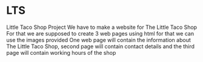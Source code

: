# LTS
Little Taco Shop Project
We have to make a website for The Little Taco Shop
For that we are supposed to create 3 web pages using html for that we can use the images provided 
One web page will contain the information about The Little Taco Shop, second page will contain contact details and the third page will contain working hours of the shop
